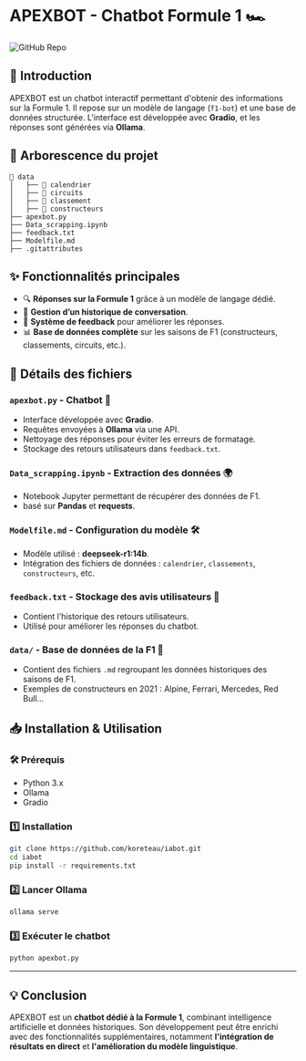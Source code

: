 # APEXBOT - Chatbot Formule 1 🏎️

![GitHub Repo](https://img.shields.io/badge/GitHub-APEXBOT-blue)

## 🚀 Introduction
APEXBOT est un chatbot interactif permettant d'obtenir des informations sur la Formule 1. Il repose sur un modèle de langage (`f1-bot`) et une base de données structurée. L'interface est développée avec **Gradio**, et les réponses sont générées via **Ollama**.

## 📂 Arborescence du projet
```
📂 data
│   ├── 📂 calendrier
│   ├── 📂 circuits
│   ├── 📂 classement
│   ├── 📂 constructeurs
├── apexbot.py
├── Data_scrapping.ipynb
├── feedback.txt
├── Modelfile.md
├── .gitattributes
```

## ✨ Fonctionnalités principales
- 🔍 **Réponses sur la Formule 1** grâce à un modèle de langage dédié.
- 📝 **Gestion d’un historique de conversation**.
- 📩 **Système de feedback** pour améliorer les réponses.
- 📊 **Base de données complète** sur les saisons de F1 (constructeurs, classements, circuits, etc.).

## 📜 Détails des fichiers

### `apexbot.py` - Chatbot 🧠
- Interface développée avec **Gradio**.
- Requêtes envoyées à **Ollama** via une API.
- Nettoyage des réponses pour éviter les erreurs de formatage.
- Stockage des retours utilisateurs dans `feedback.txt`.

### `Data_scrapping.ipynb` - Extraction des données 🌍
- Notebook Jupyter permettant de récupérer des données de F1.
- basé sur **Pandas** et **requests**.

### `Modelfile.md` - Configuration du modèle 🛠️
- Modèle utilisé : **deepseek-r1:14b**.
- Intégration des fichiers de données : `calendrier`, `classements`, `constructeurs`, etc.

### `feedback.txt` - Stockage des avis utilisateurs 📜
- Contient l’historique des retours utilisateurs.
- Utilisé pour améliorer les réponses du chatbot.

### `data/` - Base de données de la F1 🏁
- Contient des fichiers `.md` regroupant les données historiques des saisons de F1.
- Exemples de constructeurs en 2021 : Alpine, Ferrari, Mercedes, Red Bull...

## 📥 Installation & Utilisation

### 🛠️ Prérequis
- Python 3.x
- Ollama
- Gradio

### 1️⃣ Installation
```sh
git clone https://github.com/koreteau/iabot.git
cd iabot
pip install -r requirements.txt
```

### 2️⃣ Lancer Ollama
```sh
ollama serve
```

### 3️⃣ Exécuter le chatbot
```sh
python apexbot.py
```
---

## 💡 Conclusion
APEXBOT est un **chatbot dédié à la Formule 1**, combinant intelligence artificielle et données historiques. Son développement peut être enrichi avec des fonctionnalités supplémentaires, notamment **l'intégration de résultats en direct** et **l'amélioration du modèle linguistique**.

